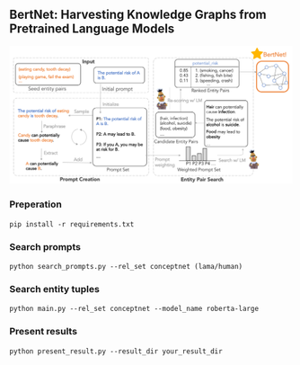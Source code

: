 ## BertNet: Harvesting Knowledge Graphs from Pretrained Language Models

![](framework.png)

### Preperation
```
pip install -r requirements.txt
```

### Search prompts
```
python search_prompts.py --rel_set conceptnet (lama/human)
```

### Search entity tuples
```
python main.py --rel_set conceptnet --model_name roberta-large
```

### Present results
```
python present_result.py --result_dir your_result_dir
```